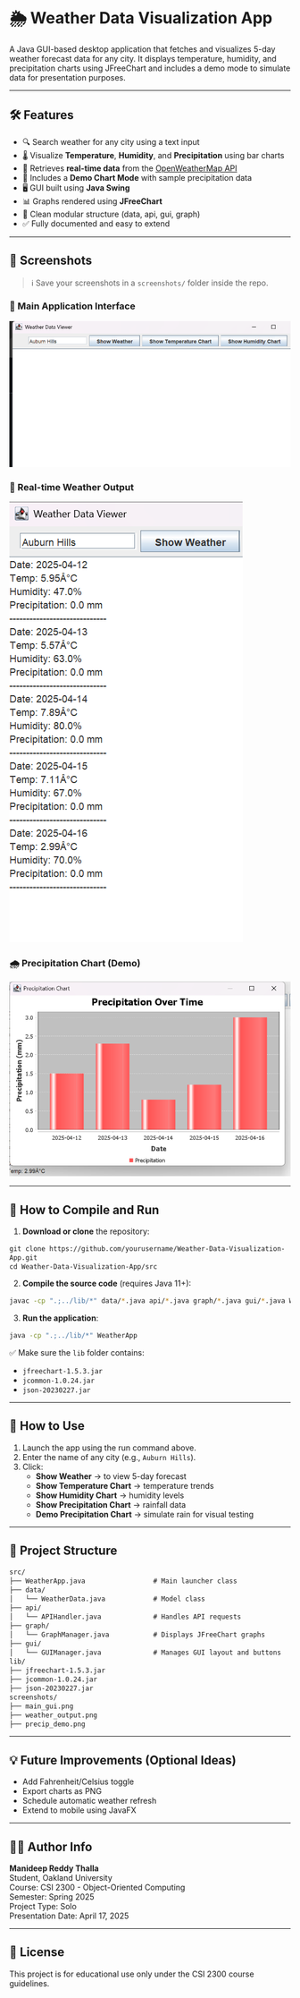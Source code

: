 # 🌦️ Weather Data Visualization App

A Java GUI-based desktop application that fetches and visualizes 5-day weather forecast data for any city. It displays temperature, humidity, and precipitation charts using JFreeChart and includes a demo mode to simulate data for presentation purposes.

---

## 🛠️ Features

- 🔍 Search weather for any city using a text input
- 🌡️ Visualize **Temperature**, **Humidity**, and **Precipitation** using bar charts
- 🔄 Retrieves **real-time data** from the [OpenWeatherMap API](https://openweathermap.org/)
- 🎯 Includes a **Demo Chart Mode** with sample precipitation data
- 🖥️ GUI built using **Java Swing**
- 📊 Graphs rendered using **JFreeChart**
- 📂 Clean modular structure (data, api, gui, graph)
- ✅ Fully documented and easy to extend

---

## 📸 Screenshots

> ℹ️ Save your screenshots in a `screenshots/` folder inside the repo.

### 📍 Main Application Interface
![Main GUI](screenshots/main_gui.png)

### 🧾 Real-time Weather Output
![Weather Output](screenshots/weather_output.png)

### 🌧️ Precipitation Chart (Demo)
![Demo Precipitation Chart](screenshots/precip_demo.png)

---

## 🚀 How to Compile and Run

1. **Download or clone** the repository:
```
git clone https://github.com/yourusername/Weather-Data-Visualization-App.git
cd Weather-Data-Visualization-App/src
```

2. **Compile the source code** (requires Java 11+):
```bash
javac -cp ".;../lib/*" data/*.java api/*.java graph/*.java gui/*.java WeatherApp.java
```

3. **Run the application**:
```bash
java -cp ".;../lib/*" WeatherApp
```

✅ Make sure the `lib` folder contains:
- `jfreechart-1.5.3.jar`
- `jcommon-1.0.24.jar`
- `json-20230227.jar`

---

## 🧠 How to Use

1. Launch the app using the run command above.
2. Enter the name of any city (e.g., `Auburn Hills`).
3. Click:
   - **Show Weather** → to view 5-day forecast
   - **Show Temperature Chart** → temperature trends
   - **Show Humidity Chart** → humidity levels
   - **Show Precipitation Chart** → rainfall data
   - **Demo Precipitation Chart** → simulate rain for visual testing

---

## 📁 Project Structure

```
src/
├── WeatherApp.java                 # Main launcher class
├── data/
│   └── WeatherData.java            # Model class
├── api/
│   └── APIHandler.java             # Handles API requests
├── graph/
│   └── GraphManager.java           # Displays JFreeChart graphs
├── gui/
│   └── GUIManager.java             # Manages GUI layout and buttons
lib/
├── jfreechart-1.5.3.jar
├── jcommon-1.0.24.jar
├── json-20230227.jar
screenshots/
├── main_gui.png
├── weather_output.png
├── precip_demo.png
```

---

## 💡 Future Improvements (Optional Ideas)

- Add Fahrenheit/Celsius toggle
- Export charts as PNG
- Schedule automatic weather refresh
- Extend to mobile using JavaFX

---

## 👨‍🏫 Author Info

**Manideep Reddy Thalla**  
Student, Oakland University  
Course: CSI 2300 - Object-Oriented Computing  
Semester: Spring 2025  
Project Type: Solo  
Presentation Date: April 17, 2025

---

## 📜 License

This project is for educational use only under the CSI 2300 course guidelines.